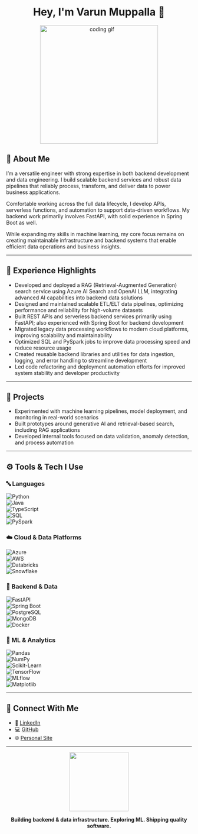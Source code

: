 <h1 align="center">Hey, I'm Varun Muppalla 👋</h1>

<p align="center">
  <img src="https://media.giphy.com/media/qgQUggAC3Pfv687qPC/giphy.gif" width="320" alt="coding gif" />
</p>

## 🧠 About Me

I’m a versatile engineer with strong expertise in both backend development and data engineering. I build scalable backend services and robust data pipelines that reliably process, transform, and deliver data to power business applications.

Comfortable working across the full data lifecycle, I develop APIs, serverless functions, and automation to support data-driven workflows. My backend work primarily involves FastAPI, with solid experience in Spring Boot as well.

While expanding my skills in machine learning, my core focus remains on creating maintainable infrastructure and backend systems that enable efficient data operations and business insights.

---

## 💼 Experience Highlights

- Developed and deployed a RAG (Retrieval-Augmented Generation) search service using Azure AI Search and OpenAI LLM, integrating advanced AI capabilities into backend data solutions  
- Designed and maintained scalable ETL/ELT data pipelines, optimizing performance and reliability for high-volume datasets  
- Built REST APIs and serverless backend services primarily using FastAPI; also experienced with Spring Boot for backend development  
- Migrated legacy data processing workflows to modern cloud platforms, improving scalability and maintainability  
- Optimized SQL and PySpark jobs to improve data processing speed and reduce resource usage  
- Created reusable backend libraries and utilities for data ingestion, logging, and error handling to streamline development  
- Led code refactoring and deployment automation efforts for improved system stability and developer productivity  

---

## 🚀 Projects

- Experimented with machine learning pipelines, model deployment, and monitoring in real-world scenarios  
- Built prototypes around generative AI and retrieval-based search, including RAG applications  
- Developed internal tools focused on data validation, anomaly detection, and process automation  

---

## ⚙️ Tools & Tech I Use

### 🔤 Languages  
![Python](https://img.shields.io/badge/-Python-3776AB?style=flat&logo=python&logoColor=white)  
![Java](https://img.shields.io/badge/-Java-007396?style=flat&logo=java&logoColor=white)  
![TypeScript](https://img.shields.io/badge/-TypeScript-3178c6?style=flat&logo=typescript&logoColor=white)  
![SQL](https://img.shields.io/badge/-SQL-336791?style=flat&logo=postgresql&logoColor=white)  
![PySpark](https://img.shields.io/badge/-PySpark-e34c26?style=flat&logo=apache-spark&logoColor=white)  

### ☁️ Cloud & Data Platforms  
![Azure](https://img.shields.io/badge/-Azure-0078D4?style=flat&logo=microsoft-azure&logoColor=white)  
![AWS](https://img.shields.io/badge/-AWS-232F3E?style=flat&logo=amazon-aws&logoColor=white)  
![Databricks](https://img.shields.io/badge/-Databricks-E02020?style=flat&logo=databricks&logoColor=white)  
![Snowflake](https://img.shields.io/badge/-Snowflake-29B5E8?style=flat&logo=snowflake&logoColor=white)  

### 🧰 Backend & Data  
![FastAPI](https://img.shields.io/badge/-FastAPI-009688?style=flat&logo=fastapi&logoColor=white)  
![Spring Boot](https://img.shields.io/badge/-Spring_Boot-6DB33F?style=flat&logo=spring-boot&logoColor=white)  
![PostgreSQL](https://img.shields.io/badge/-PostgreSQL-336791?style=flat&logo=postgresql&logoColor=white)  
![MongoDB](https://img.shields.io/badge/-MongoDB-4EA94B?style=flat&logo=mongodb&logoColor=white)  
![Docker](https://img.shields.io/badge/-Docker-2496ED?style=flat&logo=docker&logoColor=white)  

### 🤖 ML & Analytics  
![Pandas](https://img.shields.io/badge/-Pandas-150458?style=flat&logo=pandas&logoColor=white)  
![NumPy](https://img.shields.io/badge/-NumPy-013243?style=flat&logo=numpy&logoColor=white)  
![Scikit-Learn](https://img.shields.io/badge/-Scikit--Learn-F7931E?style=flat&logo=scikit-learn&logoColor=white)  
![TensorFlow](https://img.shields.io/badge/-TensorFlow-FF6F00?style=flat&logo=tensorflow&logoColor=white)  
![MLflow](https://img.shields.io/badge/-MLflow-000000?style=flat&logo=mlflow&logoColor=white)  
![Matplotlib](https://img.shields.io/badge/-Matplotlib-11557c?style=flat&logo=matplotlib&logoColor=white)  

---

## 🤝 Connect With Me

- 🧠 [LinkedIn](https://www.linkedin.com/in/varunmuppalla)  
- 💻 [GitHub](https://github.com/varunmuppalla)  
- 🌐 [Personal Site](https://your-website.com) <!-- Update if hosted -->

---

<p align="center">
  <img src="https://media.giphy.com/media/LmNwrBhejkK9EFP504/giphy.gif" width="160" />
</p>

<p align="center"><b>Building backend & data infrastructure. Exploring ML. Shipping quality software.</b></p>
